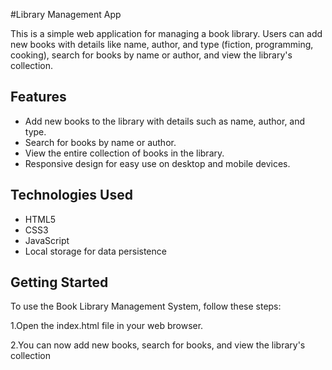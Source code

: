 #Library Management App

This is a simple web application for managing a book library. Users can add new books with details like name, author, and type (fiction, programming, cooking), search for books by name or author, and view the library's collection.

## Features

- Add new books to the library with details such as name, author, and type.
- Search for books by name or author.
- View the entire collection of books in the library.
- Responsive design for easy use on desktop and mobile devices.

## Technologies Used

- HTML5
- CSS3
- JavaScript
- Local storage for data persistence

## Getting Started

To use the Book Library Management System, follow these steps:

1.Open the index.html file in your web browser.

2.You can now add new books, search for books, and view the library's collection
